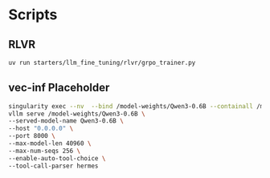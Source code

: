 # Scripts

## RLVR

```bash
uv run starters/llm_fine_tuning/rlvr/grpo_trainer.py
```

## vec-inf Placeholder

```bash
singularity exec --nv  --bind /model-weights/Qwen3-0.6B --containall /model-weights/vec-inf-shared/vector-inference_0.10.0.sif \
vllm serve /model-weights/Qwen3-0.6B \
--served-model-name Qwen3-0.6B \
--host "0.0.0.0" \
--port 8000 \
--max-model-len 40960 \
--max-num-seqs 256 \
--enable-auto-tool-choice \
--tool-call-parser hermes
```
